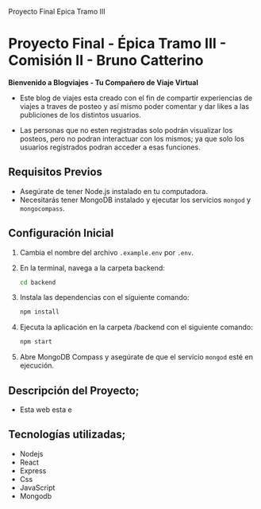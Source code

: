 Proyecto Final Epica Tramo III
# Proyecto Final - Épica Tramo III - Comisión II - Bruno Catterino

**Bienvenido a Blogviajes - Tu Compañero de Viaje Virtual**

- Este blog de viajes esta creado con el fin de compartir experiencias de viajes a traves de posteo y así mismo poder comentar y dar likes a las publiciones de los distintos usuarios.

- Las personas que no esten registradas solo podrán visualizar los posteos, pero no podran interactuar con los mismos;
ya que solo los usuarios registrados podran acceder a esas funciones.


## Requisitos Previos
- Asegúrate de tener Node.js instalado en tu computadora.
- Necesitarás tener MongoDB instalado y ejecutar los servicios `mongod` y `mongocompass`.

## Configuración Inicial

1. Cambia el nombre del archivo `.example.env` por `.env`.

2. En la terminal, navega a la carpeta backend:
    ```bash
    cd backend
    ```

3. Instala las dependencias con el siguiente comando:
    ```bash
    npm install
    ```

4. Ejecuta la aplicación en la carpeta /backend con el siguiente comando:
    ```bash
    npm start
    ```

5. Abre MongoDB Compass y asegúrate de que el servicio `mongod` esté en ejecución.

## Descripción del Proyecto;

 - Esta web esta e



## Tecnologías utilizadas;

- Nodejs
- React
- Express
- Css
- JavaScript
- Mongodb
